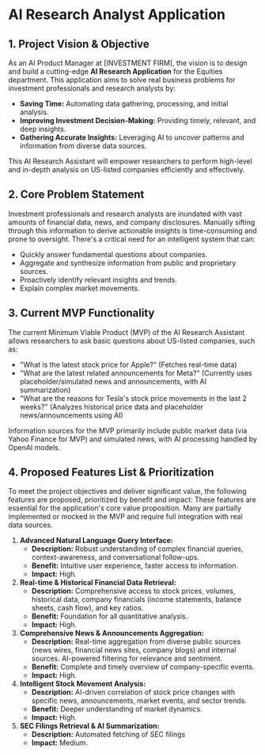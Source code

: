 # AI Research Analyst Application

## 1. Project Vision & Objective

As an AI Product Manager at [INVESTMENT FIRM], the vision is to design and build a cutting-edge **AI Research Application** for the Equities department. This application aims to solve real business problems for investment professionals and research analysts by:

- **Saving Time:** Automating data gathering, processing, and initial analysis.
- **Improving Investment Decision-Making:** Providing timely, relevant, and deep insights.
- **Gathering Accurate Insights:** Leveraging AI to uncover patterns and information from diverse data sources.

This AI Research Assistant will empower researchers to perform high-level and in-depth analysis on US-listed companies efficiently and effectively.

## 2. Core Problem Statement

Investment professionals and research analysts are inundated with vast amounts of financial data, news, and company disclosures. Manually sifting through this information to derive actionable insights is time-consuming and prone to oversight. There's a critical need for an intelligent system that can:

- Quickly answer fundamental questions about companies.
- Aggregate and synthesize information from public and proprietary sources.
- Proactively identify relevant insights and trends.
- Explain complex market movements.

## 3. Current MVP Functionality

The current Minimum Viable Product (MVP) of the AI Research Assistant allows researchers to ask basic questions about US-listed companies, such as:

- "What is the latest stock price for Apple?" (Fetches real-time data)
- "What are the latest related announcements for Meta?" (Currently uses placeholder/simulated news and announcements, with AI summarization)
- "What are the reasons for Tesla's stock price movements in the last 2 weeks?" (Analyzes historical price data and placeholder news/announcements using AI)

Information sources for the MVP primarily include public market data (via Yahoo Finance for MVP) and simulated news, with AI processing handled by OpenAI models.

## 4. Proposed Features List & Prioritization

To meet the project objectives and deliver significant value, the following features are proposed, prioritized by benefit and impact:
These features are essential for the application's core value proposition. Many are partially implemented or mocked in the MVP and require full integration with real data sources.

1.  **Advanced Natural Language Query Interface:**
    - **Description:** Robust understanding of complex financial queries, context-awareness, and conversational follow-ups.
    - **Benefit:** Intuitive user experience, faster access to information.
    - **Impact:** High.
2.  **Real-time & Historical Financial Data Retrieval:**
    - **Description:** Comprehensive access to stock prices, volumes, historical data, company financials (income statements, balance sheets, cash flow), and key ratios.
    - **Benefit:** Foundation for all quantitative analysis.
    - **Impact:** High.
3.  **Comprehensive News & Announcements Aggregation:**
    - **Description:** Real-time aggregation from diverse public sources (news wires, financial news sites, company blogs) and internal sources. AI-powered filtering for relevance and sentiment.
    - **Benefit:** Complete and timely overview of company-specific events.
    - **Impact:** High.
4.  **Intelligent Stock Movement Analysis:**
    - **Description:** AI-driven correlation of stock price changes with specific news, announcements, market events, and sector trends.
    - **Benefit:** Deeper understanding of market dynamics.
    - **Impact:** High.
5.  **SEC Filings Retrieval & AI Summarization:**
    - **Description:** Automated fetching of SEC filings
    - **Impact:** Medium.

